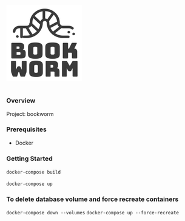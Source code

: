 ![bookworm logo](logo.png)
# 

### Overview
Project: bookworm

### Prerequisites
- Docker

### Getting Started
``docker-compose build``

``docker-compose up``

### To delete database volume and force recreate containers 
``docker-compose down --volumes``
``docker-compose up --force-recreate``